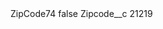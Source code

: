 <?xml version="1.0" encoding="UTF-8"?>
<CustomMetadata xmlns="http://soap.sforce.com/2006/04/metadata" xmlns:xsi="http://www.w3.org/2001/XMLSchema-instance" xmlns:xsd="http://www.w3.org/2001/XMLSchema">
    <label>ZipCode74</label>
    <protected>false</protected>
    <values>
        <field>Zipcode__c</field>
        <value xsi:type="xsd:string">21219</value>
    </values>
</CustomMetadata>
